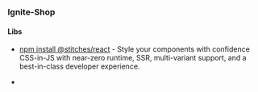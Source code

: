### Ignite-Shop

#### Libs

* [npm install @stitches/react](https://stitches.dev/) - Style your components with confidence
CSS-in-JS with near-zero runtime, SSR, multi-variant support, and a best-in-class developer experience.

* 